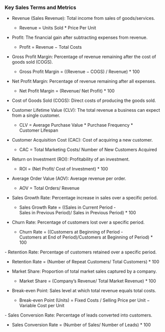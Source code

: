 ### Key Sales Terms and Metrics

- Revenue (Sales Revenue): Total income from sales of goods/services.
  - Revenue = Units Sold  * Price Per Unit
 
- Profit: The financial gain after subtracting expenses from revenue.
  - Profit = Revenue − Total Costs

- Gross Profit Margin: Percentage of revenue remaining after the cost of goods sold (COGS).
  - Gross Profit Margin = ((Revenue − COGS) / Revenue) * 100
 
- Net Profit Margin: Percentage of revenue remaining after all expenses.
  - Net Profit Margin = (Revenue/ Net Profit) * 100
 
- Cost of Goods Sold (COGS): Direct costs of producing the goods sold.

- Customer Lifetime Value (CLV): The total revenue a business can expect from a single customer.
  - CLV = Average Purchase Value * Purchase Frequency * Customer Lifespan

- Customer Acquisition Cost (CAC): Cost of acquiring a new customer.
  - CAC = Total Marketing Costs/ Number of New Customers Acquired

- Return on Investment (ROI): Profitability of an investment.
  - ROI = (Net Profit/ Cost of Investment) * 100

- Average Order Value (AOV): Average revenue per order.
  - AOV = Total Orders/ Revenue
​
- Sales Growth Rate: Percentage increase in sales over a specific period.
  - Sales Growth Rate = ((Sales in Current Period - Sales in Previous Period)/ Sales in Previous Period) * 100
 
- Churn Rate: Percentage of customers lost over a specific period.
  - Churn Rate = ((Customers at Beginning of Period - Customers at End of Period)/Customers at Beginning of Period) * 100

​- Retention Rate: Percentage of customers retained over a specific period.
  - Retention Rate = (Number of Repeat Customers/ Total Customers) * 100

- Market Share: Proportion of total market sales captured by a company.
  - Market Share = (Company’s Revenue/ Total Market Revenue) * 100

- Break-even Point: Sales level at which total revenue equals total costs.
  - Break-even Point (Units) = Fixed Costs / Selling Price per Unit − Variable Cost per Unit

​- Sales Conversion Rate: Percentage of leads converted into customers.
  - Sales Conversion Rate = (Number of Sales/ Number of Leads) * 100

